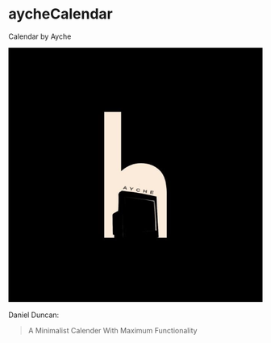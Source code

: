 # aycheCalendar
Calendar by Ayche

![Image of Logo](https://raw.githubusercontent.com/ejackson007/aycheCalendar/master/extras/Logo.jpeg?token=AKIEJDPCI7XD5BFTQJM7QZK6KSBOY)

Daniel Duncan: 
> A Minimalist Calender
> With Maximum Functionality

